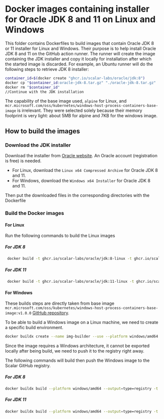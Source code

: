 # Docker images containing installer for Oracle JDK 8 and 11 on Linux and Windows

This folder contains Dockerfiles to build images that contain Oracle JDK 8 or 11 installer for Linux and Windows.
Their purpose is to help install Oracle JDK 8 and 11 on the GitHub action runner. 
The runner will create the image containing the JDK installer and copy it locally for installation after which the started image is discarded.
For example, an Ubuntu runner will do the following steps to retrieve JDK 8 installer:

```bash
container_id=$(docker create "ghcr.io/scalar-labs/oracle/jdk:8")  
docker cp "$container_id:oracle-jdk-8.tar.gz" "./oracle-jdk-8.tar.gz"  
docker rm "$container_id"
//Continue with the JDK installation
```

The capability of the base image used, `alpine` for Linux, and `mcr.microsoft.com/oss/kubernetes/windows-host-process-containers-base-image` is irrelevant. 
They were selected solely because their memory footprint is very light: about 5MB for alpine and 7KB for the windows image.

## How to build the images 
### Download the JDK installer

Download the installer from [Oracle website](https://www.oracle.com/java/technologies/downloads/archive/#JavaSE). An Oracle account (registration is free) is needed.
- For Linux, download the `Linux x64 Compressed Archive` for Oracle JDK 8 and 11.
- For Windows, download the `Windows x64 Installer` for Oracle JDK 8 and 11.

Then put the downloaded files in the corresponding directories with the Dockerfile

### Build the Docker images
#### For Linux

Run the following commands to build the Linux images

##### For JDK 8

```bash
 docker build -t ghcr.io/scalar-labs/oracle/jdk:8-linux -t ghcr.io/scalar-labs/oracle/jdk:8u401-linux ./linux/8
 ```

##### For JDK 11

```bash
 docker build -t ghcr.io/scalar-labs/oracle/jdk:11-linux -t ghcr.io/scalar-labs/oracle/jdk:11.0.22-linux ../linux/11
```

#### For Windows

These builds steps are directly taken from base image `mcr.microsoft.com/oss/kubernetes/windows-host-process-containers-base-image:v1.0.0` [GitHub repository](https://github.com/microsoft/windows-host-process-containers-base-image?tab=readme-ov-file#build-with-buildkit).

To be able to build a Windows image on a Linux machine, we need to create a specific build environment.

```bash
docker buildx create --name img-builder --use --platform windows/amd64
```

Since the image requires a Windows architecture, it cannot be exported locally after being build,
we need to push it to the registry right away.

The following commands will build then push the Windows image to the Scalar GitHub registry.

##### For JDK 8

```bash
docker buildx build --platform windows/amd64 --output=type=registry -t ghcr.io/scalar-labs/oracle/jdk:8-windows -t ghcr.io/scalar-labs/oracle/jdk:8u401-windows ./windows/8
```

##### For JDK 11

```bash
docker buildx build --platform windows/amd64 --output=type=registry -t ghcr.io/scalar-labs/oracle/jdk:11-windows -t ghcr.io/scalar-labs/oracle/jdk:11.0.22-windows ./windows/11
```



